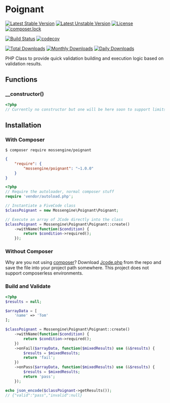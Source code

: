 # Poignant

[![Latest Stable Version](https://poser.pugx.org/mossengine/poignant/v/stable)](https://packagist.org/packages/mossengine/poignant)
[![Latest Unstable Version](https://poser.pugx.org/mossengine/poignant/v/unstable)](https://packagist.org/packages/mossengine/poignant)
[![License](https://poser.pugx.org/mossengine/poignant/license)](https://packagist.org/packages/mossengine/poignant)
[![composer.lock](https://poser.pugx.org/mossengine/poignant/composerlock)](https://packagist.org/packages/mossengine/poignant)

[![Build Status](https://travis-ci.org/Mossengine/Poignant.svg?branch=master)](https://travis-ci.org/Mossengine/Poignant)
[![codecov](https://codecov.io/gh/Mossengine/Poignant/branch/master/graph/badge.svg)](https://codecov.io/gh/Mossengine/Poignant)

[![Total Downloads](https://poser.pugx.org/mossengine/poignant/downloads)](https://packagist.org/packages/mossengine/poignant)
[![Monthly Downloads](https://poser.pugx.org/mossengine/poignant/d/monthly)](https://packagist.org/packages/mossengine/poignant)
[![Daily Downloads](https://poser.pugx.org/mossengine/poignant/d/daily)](https://packagist.org/packages/mossengine/poignant)

PHP Class to provide quick validation building and execution logic based on validation results. 


## Functions
### __constructor()
```php
<?php
// Currently no constructor but one will be here soon to support limits and settings.
```

## Installation

### With Composer

```
$ composer require mossengine/poignant
```

```json
{
    "require": {
        "mossengine/poignant": "~1.0.0"
    }
}
```

```php
<?php
// Require the autoloader, normal composer stuff
require 'vendor/autoload.php';

// Instantiate a FiveCode class
$classPoignant = new Mossengine\Poignant\Poignant;

// Execute an array of JCode directly into the class
$classPoignant = Mossengine\Poignant\Poignant::create()
    ->withName(function($condition) {
        return $condition->required();
    });
```


### Without Composer

Why are you not using [composer](http://getcomposer.org/)? Download [Jcode.php](https://github.com/Mossengine/FiveCode/blob/master/src/FiveCode.php) from the repo and save the file into your project path somewhere. This project does not support composerless environments.

### Build and Validate

```php
<?php
$results = null;

$arrayData = [
    'name' => 'Tom'
];

$classPoignant = Mossengine\Poignant\Poignant::create()
    ->withName(function($condition) {
        return $condition->required();
    })
    ->onFail($arrayData, function($mixedResults) use (&$results) {
        $results = $mixedResults;
        return 'fail';
    })
    ->onPass($arrayData, function($mixedResults) use (&$results) {
        $results = $mixedResults;
        return 'pass';
    });

echo json_encode($classPoignant->getResults());
// {"valid":"pass","invalid":null}
```